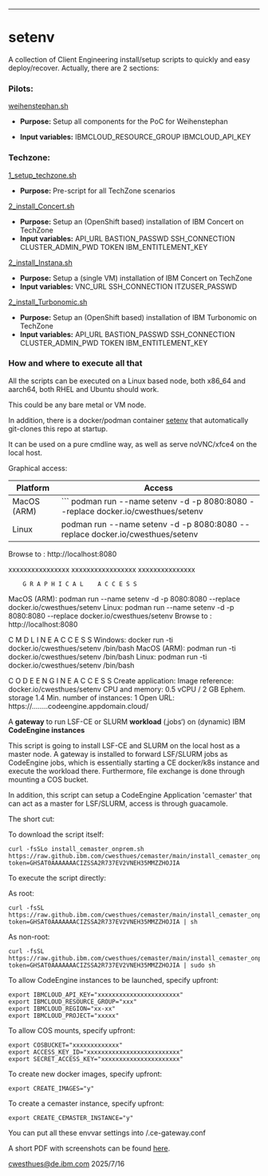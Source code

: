 ---

# setenv

A collection of Client Engineering install/setup scripts
to quickly and easy deploy/recover.
Actually, there are 2 sections:

### Pilots:
  [weihenstephan.sh](Pilots/weihenstephan.sh)
  
  - **Purpose:** Setup all components for the PoC for Weihenstephan
  
  - **Input variables:** IBMCLOUD_RESOURCE_GROUP   IBMCLOUD_API_KEY

### Techzone:
  [1_setup_techzone.sh](Techzone/1_setup_techzone.sh)

  - **Purpose:** Pre-script for all TechZone scenarios

  [2_install_Concert.sh](Techzone/2_install_Concert.sh)
   
  - **Purpose:** Setup an (OpenShift based) installation of IBM Concert on TechZone
  - **Input variables:** API_URL BASTION_PASSWD SSH_CONNECTION CLUSTER_ADMIN_PWD TOKEN IBM_ENTITLEMENT_KEY
   
  [2_install_Instana.sh](Techzone/2_install:Instana.sh)
  
  - **Purpose:** Setup a (single VM) installation of IBM Concert on TechZone
  - **Input variables:** VNC_URL SSH_CONNECTION ITZUSER_PASSWD

  [2_install_Turbonomic.sh](Techzone/2_install_Turbonomic.sh)
  
  - **Purpose:** Setup an (OpenShift based) installation of IBM Turbonomic on TechZone
  - **Input variables:** API_URL BASTION_PASSWD SSH_CONNECTION CLUSTER_ADMIN_PWD TOKEN IBM_ENTITLEMENT_KEY

### How and where to execute all that

All the scripts can be executed on a Linux based node, both x86_64 and aarch64, both RHEL and Ubuntu should work.

This could be any bare metal or VM node.

In addition, there is a docker/podman container [setenv](https://hub.docker.com/u/cwesthues) that automatically git-clones this repo at startup.

It can be used on a pure cmdline way, as well as serve noVNC/xfce4 on the local host.

Graphical access:

| Platform | Access |
| ------ | ----------- |
| MacOS (ARM) | ``` podman run --name setenv -d -p 8080:8080 --replace docker.io/cwesthues/setenv |
| Linux |  podman run --name setenv -d -p 8080:8080 --replace docker.io/cwesthues/setenv|


Browse to : http://localhost:8080



xxxxxxxxxxxxxxxx
xxxxxxxxxxxxxxxxx
xxxxxxxxxxxxxxx






        G R A P H I C A L    A C C E S S
   MacOS (ARM):
      podman run --name setenv -d -p 8080:8080 --replace docker.io/cwesthues/setenv
   Linux:
      podman run --name setenv -d -p 8080:8080 --replace docker.io/cwesthues/setenv
   Browse to : http://localhost:8080

   C M D L I N E    A C C E S S
   Windows:
      docker run -ti docker.io/cwesthues/setenv /bin/bash
   MacOS (ARM):
      podman run -ti docker.io/cwesthues/setenv /bin/bash
   Linux:
      podman run -ti docker.io/cwesthues/setenv /bin/bash

   C O D E E N G I N E    A C C E S S
   Create application:
      Image reference: docker.io/cwesthues/setenv
      CPU and memory: 0.5 vCPU / 2 GB   Ephem. storage 1.4
      Min. number of instances: 1
   Open URL: https://........codeengine.appdomain.cloud/














A **gateway** to run LSF-CE or SLURM **workload** (‚jobs‘) on (dynamic) IBM **CodeEngine instances**


This script is going to install LSF-CE and SLURM on the local host
as a master node. A gateway is installed to forward LSF/SLURM jobs
as CodeEngine jobs, which is essentially starting a CE docker/k8s
instance and execute the workload there. Furthermore, file exchange
is done through mounting a COS bucket.

In addition, this script can setup a CodeEngine Application 'cemaster'
that can act as a master for LSF/SLURM, access is through guacamole.

The short cut:

To download the script itself:
```
curl -fsSLo install_cemaster_onprem.sh  https://raw.github.ibm.com/cwesthues/cemaster/main/install_cemaster_onprem.sh?token=GHSAT0AAAAAAACIZSSA2R737EV2VNEH35MMZZHOJIA

```
To execute the script directly:

As root:
```
curl -fsSL https://raw.github.ibm.com/cwesthues/cemaster/main/install_cemaster_onprem.sh?token=GHSAT0AAAAAAACIZSSA2R737EV2VNEH35MMZZHOJIA | sh
```
As non-root:
```
curl -fsSL https://raw.github.ibm.com/cwesthues/cemaster/main/install_cemaster_onprem.sh?token=GHSAT0AAAAAAACIZSSA2R737EV2VNEH35MMZZHOJIA | sudo sh
```

To allow CodeEngine instances to be launched, specify upfront:

```
export IBMCLOUD_API_KEY="xxxxxxxxxxxxxxxxxxxxxxx"
export IBMCLOUD_RESOURCE_GROUP="xxx"
export IBMCLOUD_REGION="xx-xx"
export IBMCLOUD_PROJECT="xxxxx"
```
To allow COS mounts, specify upfront:

```
export COSBUCKET="xxxxxxxxxxxxx"
export ACCESS_KEY_ID="xxxxxxxxxxxxxxxxxxxxxxxxxx"
export SECRET_ACCESS_KEY="xxxxxxxxxxxxxxxxxxxxxx"
```
To create new docker images, specify upfront:
```
export CREATE_IMAGES="y"
```
To create a cemaster instance, specify upfront:
```
export CREATE_CEMASTER_INSTANCE="y"
```
You can put all these envvar settings into <cwd>/.ce-gateway.conf
  
A short PDF with screenshots can be found [here](https://github.ibm.com/cwesthues/cemaster/blob/main/LSF-CodeEngine-Gateway.pdf).

cwesthues@de.ibm.com 2025/7/16
